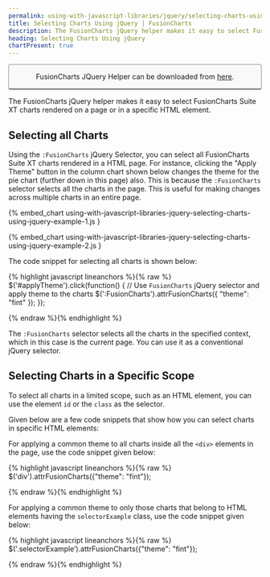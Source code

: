 ```yaml
---
permalink: using-with-javascript-libraries/jquery/selecting-charts-using-jquery.html
title: Selecting Charts Using jQuery | FusionCharts
description: The FusionCharts jQuery helper makes it easy to select FusionCharts Suite XT charts rendered on a page or in a specific HTML element.
heading: Selecting Charts Using jQuery
chartPresent: true
---
```


<p style="background:rgba(249, 249, 249, 1); padding:15px; border:1px solid #888; border-bottom-width:3px; border-radius:4px; text-align:center;">FusionCharts JQuery Helper can be downloaded from <a href="http://www.fusioncharts.com/jquery-charts" target="_blank">here</a>.</p>

The FusionCharts jQuery helper makes it easy to select FusionCharts Suite XT charts rendered on a page or in a specific HTML element.

## Selecting all Charts

Using the `:FusionCharts` jQuery Selector, you can select all FusionCharts Suite XT charts rendered in a HTML page. For instance, clicking the "Apply Theme" button in the column chart shown below changes the theme for the pie chart (further down in this page) also. This is because the `:FusionCharts` selector selects all the charts in the page. This is useful for making changes across multiple charts in an entire page.

{% embed_chart using-with-javascript-libraries-jquery-selecting-charts-using-jquery-example-1.js }

{% embed_chart using-with-javascript-libraries-jquery-selecting-charts-using-jquery-example-2.js }

The code snippet for selecting all charts is shown below:

{% highlight javascript lineanchors %}{% raw %}
$('#applyTheme').click(function() {
    // Use `FusionCharts` jQuery selector and apply theme to the charts
    $(':FusionCharts').attrFusionCharts({
        "theme": "fint"
    });
});

{% endraw %}{% endhighlight %}

The `:FusionCharts` selector selects all the charts in the specified context, which in this case is the current page. You can use it as a conventional jQuery selector.

## Selecting  Charts in a Specific Scope

To select all charts in a limited scope, such as an HTML element, you can use the element `id` or the `class` as the selector.

Given below are a few code snippets that show how you can select charts in specific HTML elements:

For applying a common theme to all charts inside all the `<div>` elements in the page, use the code snippet given below:

{% highlight javascript lineanchors %}{% raw %}
$('div').attrFusionCharts({"theme": "fint"});

{% endraw %}{% endhighlight %}

For applying a common theme to only those charts that belong to HTML elements having the `selectorExample` class, use the code snippet given below:

{% highlight javascript lineanchors %}{% raw %}
$('.selectorExample’).attrFusionCharts({"theme": "fint"});

{% endraw %}{% endhighlight %}